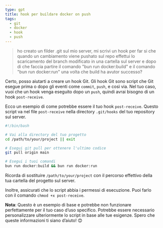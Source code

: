 ```yaml
---
type: gpt
title: hook per buildare docker on push
tags:
  - git
  - docker
  - hook
  - push
---
```


>ho creato un filder .git sul mio server, mi scrivi un hook per far si che quando un cambiamento viene pushato sul repo effettui lo scaricamento del branch modificato in una cartella sul server e dopo di che faccia partire il comando "bun run docker:build" e il comando "bun run docker:run" una volta che build ha avutor successo?

Certo, posso aiutarti a creare un hook Git. Gli hook Git sono script che Git esegue prima o dopo gli eventi come `commit`, `push`, e così via. Nel tuo caso, vuoi che un hook venga eseguito dopo un `push`, quindi avrai bisogno di un hook `post-receive`.

Ecco un esempio di come potrebbe essere il tuo hook `post-receive`. Questo script va nel file `post-receive` nella directory `.git/hooks` del tuo repository sul server.

```bash
#!/bin/bash

# Vai alla directory del tuo progetto
cd /path/to/your/project || exit

# Esegui git pull per ottenere l'ultimo codice
git pull origin main

# Esegui i tuoi comandi
bun run docker:build && bun run docker:run
```

Ricorda di sostituire `/path/to/your/project` con il percorso effettivo della tua cartella del progetto sul server.

Inoltre, assicurati che lo script abbia i permessi di esecuzione. Puoi farlo con il comando `chmod +x post-receive`.

**Nota**: Questo è un esempio di base e potrebbe non funzionare perfettamente per il tuo caso d’uso specifico. Potrebbe essere necessario personalizzare ulteriormente lo script in base alle tue esigenze. Spero che queste informazioni ti siano d’aiuto! 😊